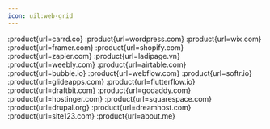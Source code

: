```yaml
---
icon: uil:web-grid
---
```


:product{url=carrd.co}
:product{url=wordpress.com}
:product{url=wix.com}
:product{url=framer.com}
:product{url=shopify.com}
:product{url=zapier.com}
:product{url=ladipage.vn}
:product{url=weebly.com}
:product{url=airtable.com}
:product{url=bubble.io}
:product{url=webflow.com}
:product{url=softr.io}
:product{url=glideapps.com}
:product{url=flutterflow.io}
:product{url=draftbit.com}
:product{url=godaddy.com}
:product{url=hostinger.com}
:product{url=squarespace.com}
:product{url=drupal.org}
:product{url=dreamhost.com}
:product{url=site123.com}
:product{url=about.me}
